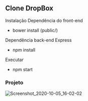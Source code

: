 ## Clone DropBox 

Instalação
Dependência do front-end
 - bower install (public/)

Dependência back-end Express
 - npm install

Executar
- npm start

### Projeto

![Screenshot_2020-10-05_16-02-02](https://user-images.githubusercontent.com/68729858/95120648-41421900-0724-11eb-8b78-f5e4ee4c9dbf.png)
